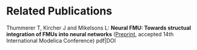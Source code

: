 # Related Publications

Thummerer T, Kircher J and Mikelsons L: __Neural FMU: Towards structual integration of FMUs into neural networks__ ([Preprint](https://arxiv.org/abs/2109.04351), accepted 14th International Modelica Conference) pdf|DOI
